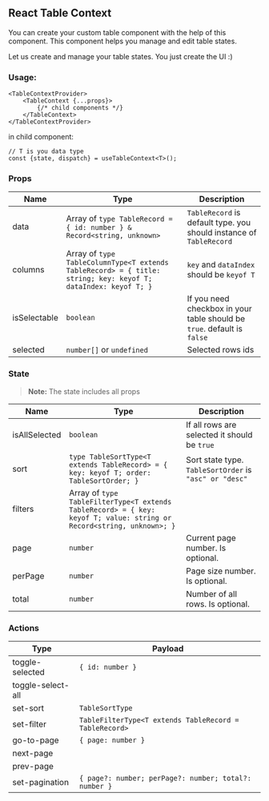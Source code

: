## React Table Context

You can create your custom table component with the help of this component. This component helps you manage and edit
table states.

Let us create and manage your table states. You just create the UI :)

### Usage:

```tsx
<TableContextProvider>
    <TableContext {...props}>
        {/* child components */}
    </TableContext>
</TableContextProvider>
```

in child component:

```tsx
// T is you data type
const {state, dispatch} = useTableContext<T>();
```

### Props

| Name         | Type                                                                                                                       | Description                                                             |
|--------------|----------------------------------------------------------------------------------------------------------------------------|-------------------------------------------------------------------------|
| data         | Array of `type TableRecord = { id: number } & Record<string, unknown>`                                                     | `TableRecord` is default type. you should instance of `TableRecord`     |
| columns      | Array of `type TableColumnType<T extends TableRecord> = { title: string; key: keyof T; dataIndex: keyof T; }` | `key` and `dataIndex` should be `keyof T`                               |
| isSelectable | `boolean`                                                                                                                  | If you need checkbox in your table should be `true`. default is `false` |
| selected     | `number[]` or `undefined`                                                                                                  | Selected rows ids                                                       |

### State

> **Note:** The state includes all props

| Name          | Type                                                                                                                 | Description                                            |
|---------------|----------------------------------------------------------------------------------------------------------------------|--------------------------------------------------------|
| isAllSelected | `boolean`                                                                                                            | If all rows are selected it should be `true`           |
| sort          | `type TableSortType<T extends TableRecord> = { key: keyof T; order: TableSortOrder; }`                               | Sort state type. `TableSortOrder` is `"asc" or "desc"` |
| filters | Array of `type TableFilterType<T extends TableRecord> = { key: keyof T; value: string or Record<string, unknown>; }` |                                                        |
| page              | `number`                                                                                                              | Current page number. Is optional.                      |
| perPage              | `number`                                                                                                              | Page size number. Is optional.                         |
| total              | `number`                                                                                                              | Number of all rows. Is optional.                       |

### Actions
| Type            | Payload                                                |
|-----------------|--------------------------------------------------------|
 | toggle-selected | `{ id: number }`                                       |
| toggle-select-all                |                                                        |
| set-sort                | `TableSortType`                                        |
 | set-filter | `TableFilterType<T extends TableRecord = TableRecord>` |
| go-to-page                | `{ page: number }`                                     |
 | next-page |                                                        |
| prev-page                |                                                        |
| set-pagination                | `{ page?: number; perPage?: number; total?: number }`  |